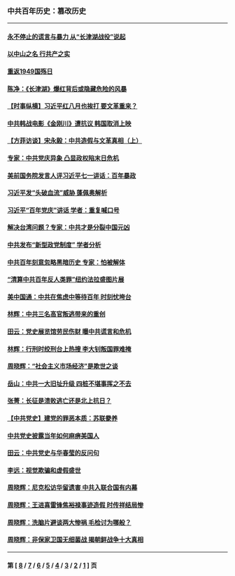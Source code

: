 ### 中共百年历史：篡改历史
---
#### [永不停止的谎言与暴力 从“长津湖战役”说起](../../pages/nf1176115/n13494094.md?12260430) 
#### [以中山之名 行共产之实](../../pages/nf1176115/n13346437.md?12260430) 
#### [重返1949国殇日](../../pages/nf1176115/n13346372.md?12260430) 
#### [陈净：《长津湖》爆红背后或隐藏危险的风暴](../../pages/nf1176115/n13314364.md?12260430) 
#### [【时事纵横】习近平红八月也挨打 要文革重来？](../../pages/nf1176115/n13231393.md?12260430) 
#### [中共韩战电影《金刚川》遭抗议 韩国取消上映](../../pages/nf1176115/n13219114.md?12260430) 
#### [【方菲访谈】宋永毅：中共造假与文革真相（上）](../../pages/nf1176115/n13200760.md?12260430) 
#### [专家：中共党庆异象 凸显政权陷末日危机](../../pages/nf1176115/n13067084.md?12260430) 
#### [美前国务院发言人评习近平七一讲话：百年暴政](../../pages/nf1176115/n13066986.md?12260430) 
#### [习近平发“头破血流”威胁 蓬佩奥解析](../../pages/nf1176115/n13063604.md?12260430) 
#### [习近平“百年党庆”讲话 学者：重复喊口号](../../pages/nf1176115/n13061411.md?12260430) 
#### [解决台湾问题？专家：中共才是分裂中国元凶](../../pages/nf1176115/n13060811.md?12260430) 
#### [中共发布“新型政党制度” 学者分析](../../pages/nf1176115/n13056354.md?12260430) 
#### [中共百年刻意忽略黑暗历史 专家：怕被解体](../../pages/nf1176115/n13056056.md?12260430) 
#### [“清算中共百年反人类罪”纽约法拉盛图片展](../../pages/nf1176115/n13052220.md?12260430) 
#### [美中国通：中共在焦虑中等待百年 时刻忧垮台](../../pages/nf1176115/n13048820.md?12260430) 
#### [林辉：中共三名高官叛逃带来的重创](../../pages/nf1176115/n13035206.md?12260430) 
#### [田云：党史展览馆劳民伤财 曝中共谎言和危机](../../pages/nf1176115/n13033900.md?12260430) 
#### [林辉：行刑时绞刑台上热搜 李大钊叛国罪难掩](../../pages/nf1176115/n13031965.md?12260430) 
#### [周晓辉：“社会主义市场经济”是欺世之谈](../../pages/nf1176115/n13024090.md?12260430) 
#### [岳山：中共一大旧址升级 四桩不堪事挥之不去](../../pages/nf1176115/n13021697.md?12260430) 
#### [张菁：长征是溃败逃亡还是北上抗日？](../../pages/nf1176115/n13020585.md?12260430) 
#### [【中共党史】建党的罪恶本质：苏联豢养](../../pages/nf1176115/n13011888.md?12260430) 
#### [中共党史披露当年如何麻痹美国人](../../pages/nf1176115/n12966400.md?12260430) 
#### [田云：中共党史与华春莹的反问句](../../pages/nf1176115/n12765178.md?12260430) 
#### [李远：视觉欺骗和虚假盛世](../../pages/nf1176115/n12993376.md?12260430) 
#### [周晓辉：尼克松访华留遗害 中共入联合国有内幕](../../pages/nf1176115/n12991422.md?12260430) 
#### [周晓辉：王进喜雷锋焦裕禄事迹造假 时传祥结局惨](../../pages/nf1176115/n12985497.md?12260430) 
#### [周晓辉：洗脑片避谈两大惨祸 毛检讨为哪般？](../../pages/nf1176115/n12971285.md?12260430) 
#### [周晓辉：非保家卫国无细菌战 揭朝鲜战争十大真相](../../pages/nf1176115/n12954161.md?12260430) 

---
#### 第 [ [8](./8.md?12260430) / [7](./7.md?12260430) / [6](./6.md?12260430) / [5](./5.md?12260430) / [4](./4.md?12260430) / [3](./3.md?12260430) / [2](./2.md?12260430) / [1](./1.md?12260430) ] 页
